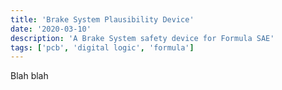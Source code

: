 ```yaml
---
title: 'Brake System Plausibility Device'
date: '2020-03-10'
description: 'A Brake System safety device for Formula SAE'
tags: ['pcb', 'digital logic', 'formula']
---
```


Blah blah
